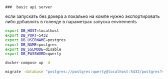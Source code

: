     ###  basic api server

если запускать без докера а локально на компе нужно экспортировать либо добавлять в голенде в параметрах запуска envirements
```bash
export DB_HOST=localhost
export DB_PORT=5432
export DB_USERNAME=postgres
export DB_NAME=postgres
export DB_SSLMODE=disable
export DB_PASSWORD=qwerty
```

```bash
docker-compose up -d
```

```bash
migrate -database "postgres://postgres:qwerty@localhost:5432/postgres?sslmode=disable" -path migrations up

```